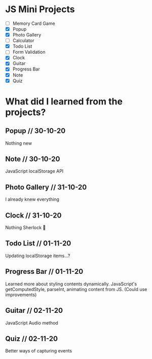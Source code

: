 # JS Mini Projects

- [ ] Memory Card Game
- [x] Popup
- [x] Photo Gallery
- [ ] Calculator
- [x] Todo List
- [ ] Form Validation
- [x] Clock
- [x] Guitar
- [x] Progress Bar
- [x] Note
- [x] Quiz

# What did I learned from the projects?

## Popup // 30-10-20

Nothing new

## Note // 30-10-20

JavaScript localStorage API

## Photo Gallery // 31-10-20

I already knew everything

## Clock // 31-10-20

Nothing Sherlock 🔎

## Todo List // 01-11-20

Updating localStorage items...?

## Progress Bar // 01-11-20

Learned more about styling contents dynamically. JavaScript's getComputedStyle, parseInt, animating content from JS.
(Could use improvements)

## Guitar // 02-11-20

JavaScript Audio method

## Quiz // 02-11-20

Better ways of capturing events
